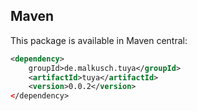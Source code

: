 ## Maven

This package is available in Maven central:
```xml
<dependency>
    groupId>de.malkusch.tuya</groupId>
	<artifactId>tuya</artifactId>
	<version>0.0.2</version>
</dependency>
```
